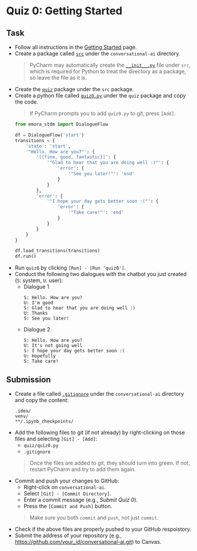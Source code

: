 # Quiz 0: Getting Started

## Task

* Follow all instructions in the [Getting Started](../getting_started.md) page.
* Create a package called [`src`](../../src/) under the `conversational-ai` directory. 
  > PyCharm may automatically create the [`__init__.py`](../../src/__init__.py) file under `src`, which is required for Python to treat the directory as a package, so leave the file as it is.
* Create the [`quiz`](../../src/quiz/) package under the `src` package.
* Create a python file called [`quiz0.py`](../../src/quiz/quiz0.py) under the `quiz` package and copy the code.
  > If PyCharm prompts you to add `quiz0.py` to git, press `[Add]`.
  ```python
  from emora_stdm import DialogueFlow

  df = DialogueFlow('start')
  transitions = {
      'state': 'start',
      '"Hello. How are you?"': {
          '[{fine, good, fantastic}]': {
              '"Glad to hear that you are doing well :)"': {
                  'error': {
                      '"See you later!"': 'end'
                  }
              }
          },
          'error': {
              '"I hope your day gets better soon :("': {
                  'error': {
                      '"Take care!"': 'end'
                  }
              }
          }
      }
  }

  df.load_transitions(transitions)
  df.run()
  ```
* Run `quiz0` by clicking `[Run] - [Run 'quiz0']`.
* Conduct the following two dialogues with the chatbot you just created (`S`: system, `U`: user):
  * Dialogue 1 
    ```
    S: Hello. How are you?
    U: I'm good
    S: Glad to hear that you are doing well :)
    U: Thanks
    S: See you later!
    ```
  * Dialogue 2
    ```
    S: Hello. How are you?
    U: It's not going well
    S: I hope your day gets better soon :(
    U: Hopefully
    S: Take care!
    ```

## Submission

* Create a file called [`.gitignore`](../../.gitignore) under the `conversational-ai` directory and copy the content:
  ```
  .idea/
  venv/
  **/.ipynb_checkpoints/
  ```
* Add the following files to git (if not already) by right-clicking on those files and selecting `[Git] - [Add]`:
  * `quiz/quiz0.py`
  * `.gitignore`
  > Once the files are added to git, they should turn into green. If not, restart PyCharm and try to add them again.
* Commit and push your changes to GitHub:
  * Right-click on `conversational-ai`.
  * Select `[Git] - [Commit Directory]`.
  * Enter a commit message (e.g., _Submit Quiz 0_).
  * Press the `[Commit and Push]` button.
  > Make sure you both `commit` and `push`, not just `commit`.
* Check if the above files are properly pushed to your GitHub respoistory.
* Submit the address of your repository (e.g., https://github.com/your_id/conversational-ai.git) to Canvas.

